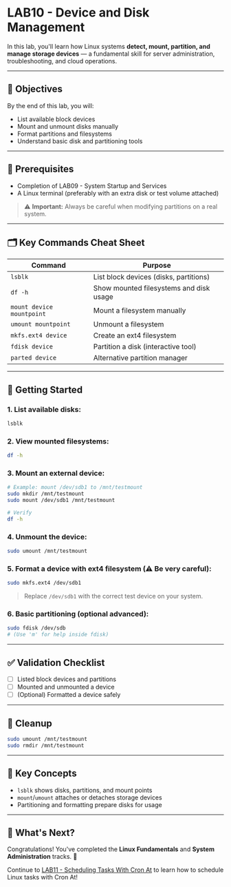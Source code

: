 # LAB10 - Device and Disk Management

In this lab, you'll learn how Linux systems **detect, mount, partition, and manage storage devices** — a fundamental skill for server administration, troubleshooting, and cloud operations.

---

## 🎯 Objectives

By the end of this lab, you will:
- List available block devices
- Mount and unmount disks manually
- Format partitions and filesystems
- Understand basic disk and partitioning tools

---

## 🧰 Prerequisites

- Completion of LAB09 - System Startup and Services
- A Linux terminal (preferably with an extra disk or test volume attached)

> ⚠️ **Important:** Always be careful when modifying partitions on a real system.

---

## 🗂️ Key Commands Cheat Sheet

| Command | Purpose |
|---------|---------|
| `lsblk` | List block devices (disks, partitions) |
| `df -h` | Show mounted filesystems and disk usage |
| `mount device mountpoint` | Mount a filesystem manually |
| `umount mountpoint` | Unmount a filesystem |
| `mkfs.ext4 device` | Create an ext4 filesystem |
| `fdisk device` | Partition a disk (interactive tool) |
| `parted device` | Alternative partition manager |

---

## 🚀 Getting Started

### 1. List available disks:
```bash
lsblk
```

### 2. View mounted filesystems:
```bash
df -h
```

### 3. Mount an external device:
```bash
# Example: mount /dev/sdb1 to /mnt/testmount
sudo mkdir /mnt/testmount
sudo mount /dev/sdb1 /mnt/testmount

# Verify
df -h
```

### 4. Unmount the device:
```bash
sudo umount /mnt/testmount
```

### 5. Format a device with ext4 filesystem (⚠️ Be very careful):
```bash
sudo mkfs.ext4 /dev/sdb1
```

> Replace `/dev/sdb1` with the correct test device on your system.

### 6. Basic partitioning (optional advanced):
```bash
sudo fdisk /dev/sdb
# (Use 'm' for help inside fdisk)
```

---

## ✅ Validation Checklist

- [ ] Listed block devices and partitions
- [ ] Mounted and unmounted a device
- [ ] (Optional) Formatted a device safely

---

## 🧹 Cleanup
```bash
sudo umount /mnt/testmount
sudo rmdir /mnt/testmount
```

---

## 🧠 Key Concepts

- `lsblk` shows disks, partitions, and mount points
- `mount`/`umount` attaches or detaches storage devices
- Partitioning and formatting prepare disks for usage

---

## 🔁 What's Next?
Congratulations! You've completed the **Linux Fundamentals** and **System Administration** tracks. 🚀

Continue to [LAB11 - Scheduling Tasks With Cron At](../../Automation-And-Scripting/LAB11-Scheduling-Tasks-With-Cron-At/README.md) to learn how to schedule Linux tasks with Cron At!